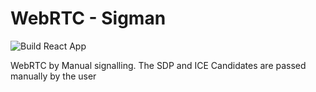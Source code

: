 # WebRTC - Sigman
![Build React App](https://github.com/arvindh123/webrtc-Sigman/workflows/Build%20React%20App/badge.svg)

WebRTC by Manual signalling. The SDP and ICE Candidates are passed manually by the user
